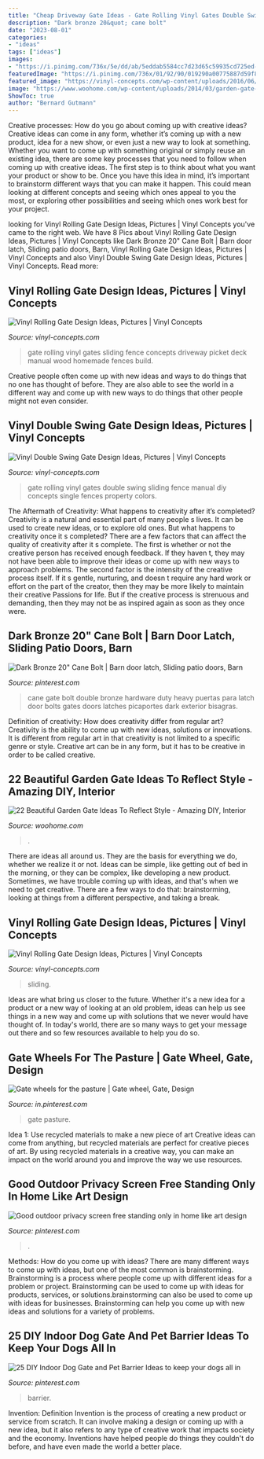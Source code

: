 ```yaml
---
title: "Cheap Driveway Gate Ideas - Gate Rolling Vinyl Gates Double Swing Sliding Fence Manual Diy Concepts Single Fences Property Colors"
description: "Dark bronze 20&quot; cane bolt"
date: "2023-08-01"
categories:
- "ideas"
tags: ["ideas"]
images:
- "https://i.pinimg.com/736x/5e/dd/ab/5eddab5584cc7d23d65c59935cd725ed--gates-wheels.jpg"
featuredImage: "https://i.pinimg.com/736x/01/92/90/019290a00775887d59f875d9a03f4cc4.jpg"
featured_image: "https://vinyl-concepts.com/wp-content/uploads/2016/06/vinyl-rolling-gate-09.jpg"
image: "https://www.woohome.com/wp-content/uploads/2014/03/garden-gate-10.jpg"
ShowToc: true
author: "Bernard Gutmann"
---
```



Creative processes: How do you go about coming up with creative ideas?
Creative ideas can come in any form, whether it’s coming up with a new product, idea for a new show, or even just a new way to look at something. Whether you want to come up with something original or simply reuse an existing idea, there are some key processes that you need to follow when coming up with creative ideas. 
The first step is to think about what you want your product or show to be. Once you have this idea in mind, it’s important to brainstorm different ways that you can make it happen. This could mean looking at different concepts and seeing which ones appeal to you the most, or exploring other possibilities and seeing which ones work best for your project.

	

		
looking for Vinyl Rolling Gate Design Ideas, Pictures | Vinyl Concepts you've came to the right web. We have 8 Pics about Vinyl Rolling Gate Design Ideas, Pictures | Vinyl Concepts like Dark Bronze 20&quot; Cane Bolt | Barn door latch, Sliding patio doors, Barn, Vinyl Rolling Gate Design Ideas, Pictures | Vinyl Concepts and also Vinyl Double Swing Gate Design Ideas, Pictures | Vinyl Concepts. Read more:
		
    
## Vinyl Rolling Gate Design Ideas, Pictures | Vinyl Concepts

<img loading=lazy src="https://vinyl-concepts.com/wp-content/uploads/2016/06/vinyl-rolling-gate-09.jpg" onerror="this.onerror=null;this.src='https://tse2.mm.bing.net/th?id=OIP.TJ8bFhL3s2JdiF_VrALxyAHaFj&amp;pid=15.1';" alt="Vinyl Rolling Gate Design Ideas, Pictures | Vinyl Concepts">

_Source: vinyl-concepts.com_

>gate rolling vinyl gates sliding fence concepts driveway picket deck manual wood homemade fences build. 

	

Creative people often come up with new ideas and ways to do things that no one has thought of before. They are also able to see the world in a different way and come up with new ways to do things that other people might not even consider.

    
## Vinyl Double Swing Gate Design Ideas, Pictures | Vinyl Concepts

<img loading=lazy src="https://vinyl-concepts.com/wp-content/uploads/2016/05/vinyl-rolling-gate-01.jpg" onerror="this.onerror=null;this.src='https://tse4.mm.bing.net/th?id=OIP.tOInUl6KId7YeOI0wxwIBAHaFj&amp;pid=15.1';" alt="Vinyl Double Swing Gate Design Ideas, Pictures | Vinyl Concepts">

_Source: vinyl-concepts.com_

>gate rolling vinyl gates double swing sliding fence manual diy concepts single fences property colors. 

	

The Aftermath of Creativity: What happens to creativity after it’s completed?
Creativity is a natural and essential part of many people s lives. It can be used to create new ideas, or to explore old ones. But what happens to creativity once it s completed?
There are a few factors that can affect the quality of creativity after it s complete. The first is whether or not the creative person has received enough feedback. If they haven t, they may not have been able to improve their ideas or come up with new ways to approach problems. The second factor is the intensity of the creative process itself. If it s gentle, nurturing, and doesn t require any hard work or effort on the part of the creator, then they may be more likely to maintain their creative Passions for life. But if the creative process is strenuous and demanding, then they may not be as inspired again as soon as they once were.

    
## Dark Bronze 20&quot; Cane Bolt | Barn Door Latch, Sliding Patio Doors, Barn

<img loading=lazy src="https://i.pinimg.com/736x/01/92/90/019290a00775887d59f875d9a03f4cc4.jpg" onerror="this.onerror=null;this.src='https://tse4.mm.bing.net/th?id=OIP.KrVMk8HpqoztpDmJRMrFEgHaLG&amp;pid=15.1';" alt="Dark Bronze 20&quot; Cane Bolt | Barn door latch, Sliding patio doors, Barn">

_Source: pinterest.com_

>cane gate bolt double bronze hardware duty heavy puertas para latch door bolts gates doors latches picaportes dark exterior bisagras. 

	

Definition of creativity: How does creativity differ from regular art?
Creativity is the ability to come up with new ideas, solutions or innovations. It is different from regular art in that creativity is not limited to a specific genre or style. Creative art can be in any form, but it has to be creative in order to be called creative.

    
## 22 Beautiful Garden Gate Ideas To Reflect Style - Amazing DIY, Interior

<img loading=lazy src="https://www.woohome.com/wp-content/uploads/2014/03/garden-gate-10.jpg" onerror="this.onerror=null;this.src='https://tse1.mm.bing.net/th?id=OIP.qBda0-Vjd_bPaF8uKG3ExgHaLH&amp;pid=15.1';" alt="22 Beautiful Garden Gate Ideas To Reflect Style - Amazing DIY, Interior">

_Source: woohome.com_

>. 

	

There are ideas all around us. They are the basis for everything we do, whether we realize it or not. Ideas can be simple, like getting out of bed in the morning, or they can be complex, like developing a new product. Sometimes, we have trouble coming up with ideas, and that's when we need to get creative. There are a few ways to do that: brainstorming, looking at things from a different perspective, and taking a break.

    
## Vinyl Rolling Gate Design Ideas, Pictures | Vinyl Concepts

<img loading=lazy src="https://vinyl-concepts.com/wp-content/uploads/2016/06/vinyl-rolling-gate-05.jpg" onerror="this.onerror=null;this.src='https://tse4.mm.bing.net/th?id=OIP.lvny5CMbeXWhBy9mUCbh0QHaFj&amp;pid=15.1';" alt="Vinyl Rolling Gate Design Ideas, Pictures | Vinyl Concepts">

_Source: vinyl-concepts.com_

>sliding. 

	

Ideas are what bring us closer to the future. Whether it's a new idea for a product or a new way of looking at an old problem, ideas can help us see things in a new way and come up with solutions that we never would have thought of. In today's world, there are so many ways to get your message out there and so few resources available to help you do so.

    
## Gate Wheels For The Pasture | Gate Wheel, Gate, Design

<img loading=lazy src="https://i.pinimg.com/736x/5e/dd/ab/5eddab5584cc7d23d65c59935cd725ed--gates-wheels.jpg" onerror="this.onerror=null;this.src='https://tse1.mm.bing.net/th?id=OIP.14LtKEN6WbZaffsXmtbpuwHaJ3&amp;pid=15.1';" alt="Gate wheels for the pasture | Gate wheel, Gate, Design">

_Source: in.pinterest.com_

>gate pasture. 

	

Idea 1: Use recycled materials to make a new piece of art
Creative ideas can come from anything, but recycled materials are perfect for creative pieces of art. By using recycled materials in a creative way, you can make an impact on the world around you and improve the way we use resources.

    
## Good Outdoor Privacy Screen Free Standing Only In Home Like Art Design

<img loading=lazy src="https://i.pinimg.com/736x/8e/a6/66/8ea66605fb4c1ffed08f17a8703552d3.jpg" onerror="this.onerror=null;this.src='https://tse4.mm.bing.net/th?id=OIP.o8ppQ3XqZ2h6ydQLYhI_nwHaJ3&amp;pid=15.1';" alt="Good outdoor privacy screen free standing only in home like art design">

_Source: pinterest.com_

>. 

	

Methods: How do you come up with ideas?
There are many different ways to come up with ideas, but one of the most common is brainstorming. Brainstorming is a process where people come up with different ideas for a problem or project. Brainstorming can be used to come up with ideas for products, services, or solutions.brainstorming can also be used to come up with ideas for businesses. Brainstorming can help you come up with new ideas and solutions for a variety of problems.

    
## 25 DIY Indoor Dog Gate And Pet Barrier Ideas To Keep Your Dogs All In

<img loading=lazy src="https://i.pinimg.com/736x/ac/31/a3/ac31a379399b2c7758f5bc6745e66921.jpg" onerror="this.onerror=null;this.src='https://tse2.mm.bing.net/th?id=OIP.J9alm_TVuLJ1lGWg11SiswHaLH&amp;pid=15.1';" alt="25 DIY Indoor Dog Gate and Pet Barrier Ideas to keep your dogs all in">

_Source: pinterest.com_

>barrier. 

	

Invention: Definition
Invention is the process of creating a new product or service from scratch. It can involve making a design or coming up with a new idea, but it also refers to any type of creative work that impacts society and the economy. Inventions have helped people do things they couldn't do before, and have even made the world a better place.

